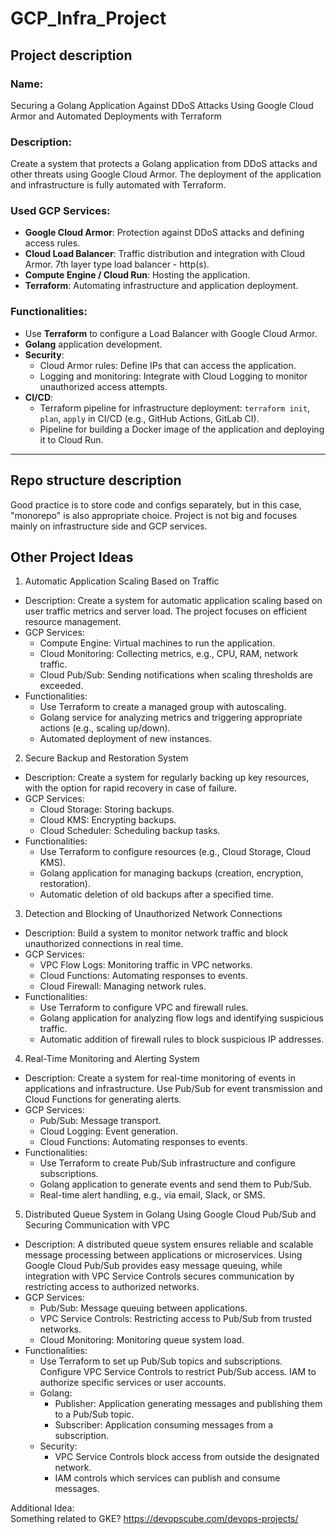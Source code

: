 # GCP_Infra_Project
## Project description
### Name:
Securing a Golang Application Against DDoS Attacks Using Google Cloud Armor and Automated Deployments with Terraform
### Description: 
Create a system that protects a Golang application from DDoS attacks and other threats using Google Cloud Armor. The deployment of the application and infrastructure is fully automated with Terraform.  
### Used GCP Services:
- **Google Cloud Armor**: Protection against DDoS attacks and defining access rules.
- **Cloud Load Balancer**: Traffic distribution and integration with Cloud Armor. 7th layer type load balancer - http(s).
- **Compute Engine / Cloud Run**: Hosting the application.
- **Terraform**: Automating infrastructure and application deployment.
### Functionalities:
- Use **Terraform** to configure a Load Balancer with Google Cloud Armor.
- **Golang** application development.
- **Security**:
    + Cloud Armor rules: Define IPs that can access the application.
    + Logging and monitoring: Integrate with Cloud Logging to monitor unauthorized access attempts.
- **CI/CD**:
    + Terraform pipeline for infrastructure deployment: `terraform init`, `plan`, `apply` in CI/CD (e.g., GitHub Actions, GitLab CI).
    + Pipeline for building a Docker image of the application and deploying it to Cloud Run.
---

## Repo structure description
Good practice is to store code and configs separately, but in this case, "monorepo" is also appropriate choice. Project is
not big and focuses mainly on infrastructure side and GCP services.






##  Other Project Ideas
1. Automatic Application Scaling Based on Traffic
- Description: Create a system for automatic application scaling based on user traffic metrics and server load. The project focuses on efficient resource management.  
- GCP Services:
  - Compute Engine: Virtual machines to run the application.
  - Cloud Monitoring: Collecting metrics, e.g., CPU, RAM, network traffic.
  - Cloud Pub/Sub: Sending notifications when scaling thresholds are exceeded.
- Functionalities:
  - Use Terraform to create a managed group with autoscaling.
  - Golang service for analyzing metrics and triggering appropriate actions (e.g., scaling up/down).
  - Automated deployment of new instances.

2. Secure Backup and Restoration System
- Description: Create a system for regularly backing up key resources, with the option for rapid recovery in case of failure.  
- GCP Services:
  - Cloud Storage: Storing backups.
  - Cloud KMS: Encrypting backups.
  - Cloud Scheduler: Scheduling backup tasks.
- Functionalities:
  - Use Terraform to configure resources (e.g., Cloud Storage, Cloud KMS).
  - Golang application for managing backups (creation, encryption, restoration).
  - Automatic deletion of old backups after a specified time.

3. Detection and Blocking of Unauthorized Network Connections
- Description: Build a system to monitor network traffic and block unauthorized connections in real time.  
- GCP Services:
  - VPC Flow Logs: Monitoring traffic in VPC networks.
  - Cloud Functions: Automating responses to events.
  - Cloud Firewall: Managing network rules.
- Functionalities:
  - Use Terraform to configure VPC and firewall rules.
  - Golang application for analyzing flow logs and identifying suspicious traffic.
  - Automatic addition of firewall rules to block suspicious IP addresses.

4. Real-Time Monitoring and Alerting System
- Description: Create a system for real-time monitoring of events in applications and infrastructure. Use Pub/Sub for event transmission and Cloud Functions for generating alerts.  
- GCP Services:
  - Pub/Sub: Message transport.
  - Cloud Logging: Event generation.
  - Cloud Functions: Automating responses to events.
- Functionalities:
  - Use Terraform to create Pub/Sub infrastructure and configure subscriptions.
  - Golang application to generate events and send them to Pub/Sub.
  - Real-time alert handling, e.g., via email, Slack, or SMS.

5. Distributed Queue System in Golang Using Google Cloud Pub/Sub and Securing Communication with VPC
- Description: A distributed queue system ensures reliable and scalable message processing between applications or microservices. Using Google Cloud Pub/Sub provides easy message queuing, while integration with VPC Service Controls secures communication by restricting access to authorized networks.  
- GCP Services:
  - Pub/Sub: Message queuing between applications.
  - VPC Service Controls: Restricting access to Pub/Sub from trusted networks.
  - Cloud Monitoring: Monitoring queue system load.
- Functionalities:
  - Use Terraform to set up Pub/Sub topics and subscriptions. Configure VPC Service Controls to restrict Pub/Sub access. IAM to authorize specific services or user accounts.
  - Golang:
    - Publisher: Application generating messages and publishing them to a Pub/Sub topic.
    - Subscriber: Application consuming messages from a subscription.
  - Security:
    - VPC Service Controls block access from outside the designated network.
    - IAM controls which services can publish and consume messages.

Additional Idea:  
Something related to GKE?
https://devopscube.com/devops-projects/
